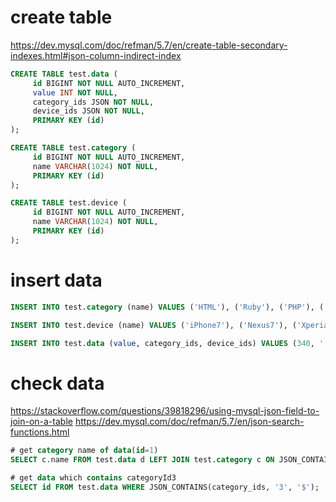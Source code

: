 # create table
https://dev.mysql.com/doc/refman/5.7/en/create-table-secondary-indexes.html#json-column-indirect-index

```sql
CREATE TABLE test.data (
     id BIGINT NOT NULL AUTO_INCREMENT,
     value INT NOT NULL,
     category_ids JSON NOT NULL,
     device_ids JSON NOT NULL,
     PRIMARY KEY (id)
);

CREATE TABLE test.category (
     id BIGINT NOT NULL AUTO_INCREMENT,
     name VARCHAR(1024) NOT NULL,
     PRIMARY KEY (id)
);

CREATE TABLE test.device (
     id BIGINT NOT NULL AUTO_INCREMENT,
     name VARCHAR(1024) NOT NULL,
     PRIMARY KEY (id)
);
```

# insert data

```sql
INSERT INTO test.category (name) VALUES ('HTML'), ('Ruby'), ('PHP'), ('CSS');

INSERT INTO test.device (name) VALUES ('iPhone7'), ('Nexus7'), ('Xperia');

INSERT INTO test.data (value, category_ids, device_ids) VALUES (340, '[1, 3, 4]', '[3]'), (220, '[]', '[1, 2, 3]'), (510, '[2, 3]', '[]');
```

# check data
https://stackoverflow.com/questions/39818296/using-mysql-json-field-to-join-on-a-table
https://dev.mysql.com/doc/refman/5.7/en/json-search-functions.html

```sql
# get category name of data(id=1)
SELECT c.name FROM test.data d LEFT JOIN test.category c ON JSON_CONTAINS(d.category_ids, CAST(c.id AS JSON), '$') WHERE d.id = 1;

# get data which contains categoryId3
SELECT id FROM test.data WHERE JSON_CONTAINS(category_ids, '3', '$');
```
